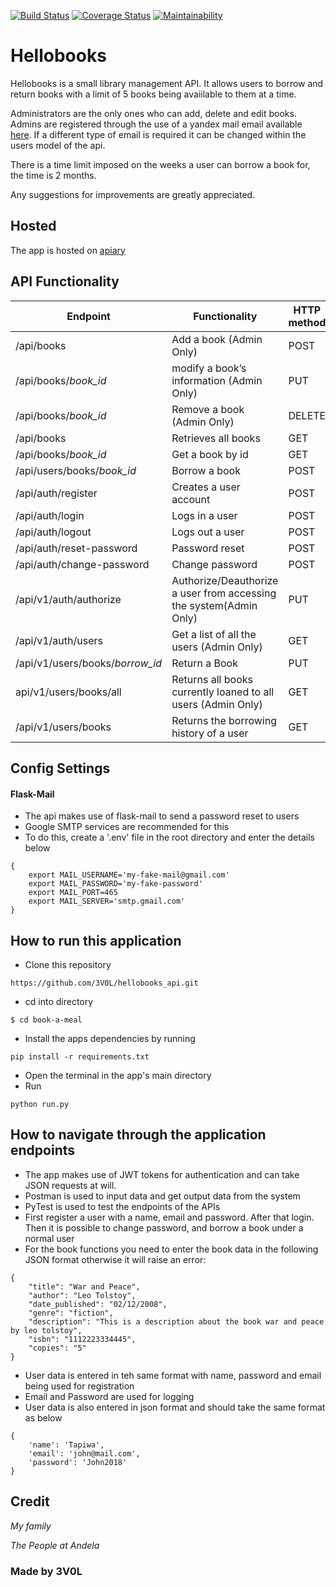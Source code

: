 [![Build Status](https://travis-ci.org/3V0L/hellobooks_api.svg?branch=master)](https://travis-ci.org/3V0L/hellobooks_api) [![Coverage Status](https://coveralls.io/repos/github/3V0L/bootcamp-c2/badge.svg?branch=ft-real-data-api-156137706)](https://coveralls.io/github/3V0L/bootcamp-c2?branch=ft-real-data-api-156137706) [![Maintainability](https://api.codeclimate.com/v1/badges/1c662ee03a51b905706d/maintainability)](https://codeclimate.com/github/3V0L/hellobooks_api/maintainability)

# Hellobooks 

Hellobooks is a small library management API. It allows users to borrow and return books with a limit of 5 books being avaiilable to them at a time. 

Administrators are the only ones who can add, delete and edit books. Admins are registered through the use of a yandex mail email available [here](https://mail.yandex.com). If a different type of email is required it can be changed within the users model of the api. 

There is a time limit imposed on the weeks a user can borrow a book for, the time is 2 months. 

Any suggestions for improvements are greatly appreciated. 

## Hosted
The app is hosted on [apiary]()

## API Functionality

|Endpoint                  | Functionality              |HTTP method 
|--------------------------|----------------------------|-------------
|/api/books                |Add a book (Admin Only)                  |POST        
|/api/books/*book_id*       |modify a book’s information (Admin Only) |PUT
|/api/books/*book_id*      |Remove a book (Admin Only)               |DELETE
|/api/books                |Retrieves all books         |GET
|/api/books/*book_id*       |Get a book by id                  |GET
|/api/users/books/*book_id* |Borrow a book               |POST
|/api/auth/register        |Creates a user account      |POST
|/api/auth/login           |Logs in a user              |POST
|/api/auth/logout          |Logs out a user             |POST
|/api/auth/reset-password  |Password reset              |POST
|/api/auth/change-password  |Change password              |POST
|/api/v1/auth/authorize     |Authorize/Deauthorize a user from accessing the system(Admin Only)     |PUT
|/api/v1/auth/users         |Get a list of all the users (Admin Only)   |GET
|/api/v1/users/books/*borrow_id* |Return a Book     |PUT
|api/v1/users/books/all     |Returns all books currently loaned to all users (Admin Only)   |GET
|/api/v1/users/books    |Returns the borrowing history of a user    |GET


## Config Settings
#### Flask-Mail
- The api makes use of flask-mail to send a password reset to users
- Google SMTP services are recommended for this
- To do this, create a '.env' file in the root directory and enter the details below
```
{
    export MAIL_USERNAME='my-fake-mail@gmail.com'
    export MAIL_PASSWORD='my-fake-password'
    export MAIL_PORT=465
    export MAIL_SERVER='smtp.gmail.com'
}
```

## How to run this application

 - Clone this repository
 ```
 https://github.com/3V0L/hellobooks_api.git
 ```
 - cd into directory
 ```
 $ cd book-a-meal
 ```
 - Install the apps dependencies by running 
 ```
 pip install -r requirements.txt
 ```
 - Open the terminal in the app's main directory
 - Run 
 ```
 python run.py
 ```

 
## How to navigate through the application endpoints
- The app makes use of JWT tokens for authentication and can take JSON requests at will.
- Postman is used to input data and get output data from the system
- PyTest is used to test the endpoints of the APIs
- First register a user with a name, email and password. After that login. Then it is possible to change password, and borrow a book under a normal user
- For the book functions you need to enter the book data in the following JSON format otherwise it will raise an error:
```
{
    "title": "War and Peace",
    "author": "Leo Tolstoy",
    "date_published": "02/12/2008",
    "genre": "fiction",
    "description": "This is a description about the book war and peace by leo tolstoy",
    "isbn": "1112223334445",
    "copies": "5"
}
```
- User data is entered in teh same format with name, password and email being used for registration
- Email and Password are used for logging
- User data is also entered in json format and should take the same format as below
```
{
    'name': 'Tapiwa',
    'email': 'john@mail.com',
    'password': 'John2018'
}
```
## Credit
*My family*

*The People at Andela*









### Made by 3V0L
